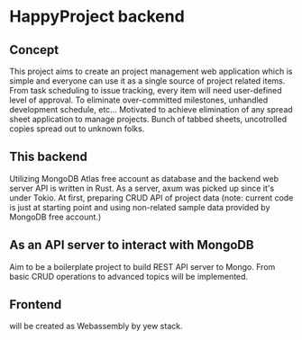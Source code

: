 # HappyProject backend

## Concept

This project aims to create an project management web application which is simple and everyone can use it as a single source of project related items. From task scheduling to issue tracking, every item will need user-defined level of approval. To eliminate over-committed milestones, unhandled development schedule, etc... Motivated to achieve elimination of any spread sheet application to manage projects. Bunch of tabbed sheets, uncotrolled copies spread out to unknown folks.

## This backend

Utilizing MongoDB Atlas free account as database and the backend web server API is written in Rust. As a server, axum was picked up since it's under Tokio. At first, preparing CRUD API of project data (note: current code is just at starting point and using non-related sample data provided by MongoDB free account.)

## As an API server to interact with MongoDB

Aim to be a boilerplate project to build REST API server to Mongo. From basic CRUD operations to advanced topics will be implemented.

## Frontend

will be created as Webassembly by yew stack.
